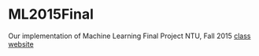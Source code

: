 # ML2015Final
Our implementation of Machine Learning Final Project
NTU, Fall 2015
[class website](http://www.csie.ntu.edu.tw/~htlin/course/ml15fall/)
